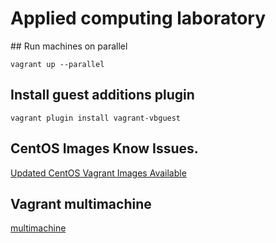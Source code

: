 # Applied computing laboratory

## Run machines on parallel

```vagrant up --parallel```

## Install guest additions plugin
```vagrant plugin install vagrant-vbguest```


## CentOS Images Know Issues.
[Updated CentOS Vagrant Images Available](https://blog.centos.org/2020/05/updated-centos-vagrant-images-available-v2004-01/)

## Vagrant multimachine
[multimachine](https://developer.hashicorp.com/vagrant/docs/multi-machine)


